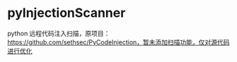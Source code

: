 # pyInjectionScanner
python 远程代码注入扫描，原项目：https://github.com/sethsec/PyCodeInjection，暂未添加扫描功能，仅对源代码进行优化
